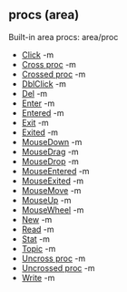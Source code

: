 ## procs (area)


Built-in area procs:
area/proc
*   [Click](/ref/atom/proc/Click.md) -m
*   [Cross proc](/ref/atom/proc/Cross.md) -m
*   [Crossed proc](/ref/atom/proc/Crossed.md) -m
*   [DblClick](/ref/atom/proc/DblClick.md) -m
*   [Del](/ref/datum/proc/Del.md) -m
*   [Enter](/ref/atom/proc/Enter.md) -m
*   [Entered](/ref/atom/proc/Entered.md) -m
*   [Exit](/ref/atom/proc/Exit.md) -m
*   [Exited](/ref/atom/proc/Exited.md) -m
*   [MouseDown](/ref/atom/proc/MouseDown.md) -m
*   [MouseDrag](/ref/atom/proc/MouseDrag.md) -m
*   [MouseDrop](/ref/atom/proc/MouseDrop.md) -m
*   [MouseEntered](/ref/atom/proc/MouseEntered.md) -m
*   [MouseExited](/ref/atom/proc/MouseExited.md) -m
*   [MouseMove](/ref/atom/proc/MouseMove.md) -m
*   [MouseUp](/ref/atom/proc/MouseUp.md) -m
*   [MouseWheel](/ref/atom/proc/MouseWheel.md) -m
*   [New](/ref/atom/proc/New.md) -m
*   [Read](/ref/datum/proc/Read.md) -m
*   [Stat](/ref/atom/proc/Stat.md) -m
*   [Topic](/ref/datum/proc/Topic.md) -m
*   [Uncross proc](/ref/atom/proc/Uncross.md) -m
*   [Uncrossed proc](/ref/atom/proc/Uncrossed.md) -m
*   [Write](/ref/datum/proc/Write.md) -m